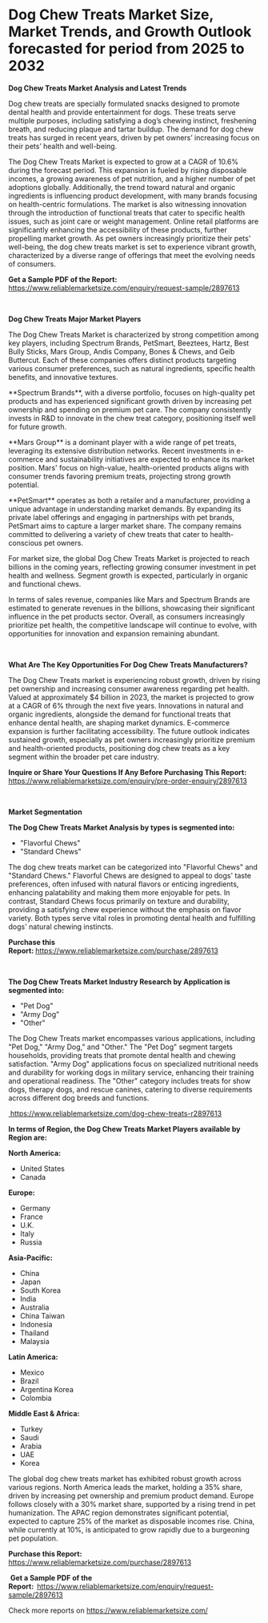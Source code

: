 <p><h1>Dog Chew Treats Market Size, Market Trends, and Growth Outlook forecasted for period from 2025 to 2032</h1></p><p><strong>Dog Chew Treats Market Analysis and Latest Trends</strong></p>
<p><p>Dog chew treats are specially formulated snacks designed to promote dental health and provide entertainment for dogs. These treats serve multiple purposes, including satisfying a dog’s chewing instinct, freshening breath, and reducing plaque and tartar buildup. The demand for dog chew treats has surged in recent years, driven by pet owners’ increasing focus on their pets’ health and well-being.</p><p>The Dog Chew Treats Market is expected to grow at a CAGR of 10.6% during the forecast period. This expansion is fueled by rising disposable incomes, a growing awareness of pet nutrition, and a higher number of pet adoptions globally. Additionally, the trend toward natural and organic ingredients is influencing product development, with many brands focusing on health-centric formulations. The market is also witnessing innovation through the introduction of functional treats that cater to specific health issues, such as joint care or weight management. Online retail platforms are significantly enhancing the accessibility of these products, further propelling market growth. As pet owners increasingly prioritize their pets' well-being, the dog chew treats market is set to experience vibrant growth, characterized by a diverse range of offerings that meet the evolving needs of consumers.</p></p>
<p><strong>Get a Sample PDF of the Report:&nbsp;</strong> <a href="https://www.reliablemarketsize.com/enquiry/request-sample/2897613?utm_campaign=3009&utm_medium=2&utm_source=Github&utm_content=ia&utm_term=15032025&utm_id=dog-chew-treats">https://www.reliablemarketsize.com/enquiry/request-sample/2897613</a></p>
<p>&nbsp;</p>
<p><strong>Dog Chew Treats Major Market Players</strong></p>
<p><p>The Dog Chew Treats Market is characterized by strong competition among key players, including Spectrum Brands, PetSmart, Beeztees, Hartz, Best Bully Sticks, Mars Group, Andis Company, Bones & Chews, and Geib Buttercut. Each of these companies offers distinct products targeting various consumer preferences, such as natural ingredients, specific health benefits, and innovative textures.</p><p>**Spectrum Brands**, with a diverse portfolio, focuses on high-quality pet products and has experienced significant growth driven by increasing pet ownership and spending on premium pet care. The company consistently invests in R&D to innovate in the chew treat category, positioning itself well for future growth.</p><p>**Mars Group** is a dominant player with a wide range of pet treats, leveraging its extensive distribution networks. Recent investments in e-commerce and sustainability initiatives are expected to enhance its market position. Mars' focus on high-value, health-oriented products aligns with consumer trends favoring premium treats, projecting strong growth potential.</p><p>**PetSmart** operates as both a retailer and a manufacturer, providing a unique advantage in understanding market demands. By expanding its private label offerings and engaging in partnerships with pet brands, PetSmart aims to capture a larger market share. The company remains committed to delivering a variety of chew treats that cater to health-conscious pet owners.</p><p>For market size, the global Dog Chew Treats Market is projected to reach billions in the coming years, reflecting growing consumer investment in pet health and wellness. Segment growth is expected, particularly in organic and functional chews.</p><p>In terms of sales revenue, companies like Mars and Spectrum Brands are estimated to generate revenues in the billions, showcasing their significant influence in the pet products sector. Overall, as consumers increasingly prioritize pet health, the competitive landscape will continue to evolve, with opportunities for innovation and expansion remaining abundant.</p></p>
<p>&nbsp;</p>
<p><strong>What Are The Key Opportunities For Dog Chew Treats Manufacturers?</strong></p>
<p><p>The Dog Chew Treats market is experiencing robust growth, driven by rising pet ownership and increasing consumer awareness regarding pet health. Valued at approximately $4 billion in 2023, the market is projected to grow at a CAGR of 6% through the next five years. Innovations in natural and organic ingredients, alongside the demand for functional treats that enhance dental health, are shaping market dynamics. E-commerce expansion is further facilitating accessibility. The future outlook indicates sustained growth, especially as pet owners increasingly prioritize premium and health-oriented products, positioning dog chew treats as a key segment within the broader pet care industry.</p></p>
<p><strong>Inquire or Share Your Questions If Any Before Purchasing This Report:</strong> <a href="https://www.reliablemarketsize.com/enquiry/pre-order-enquiry/2897613?utm_campaign=3009&utm_medium=2&utm_source=Github&utm_content=ia&utm_term=15032025&utm_id=dog-chew-treats">https://www.reliablemarketsize.com/enquiry/pre-order-enquiry/2897613</a></p>
<p>&nbsp;</p>
<p><strong>Market Segmentation</strong></p>
<p><strong>The Dog Chew Treats Market Analysis by types is segmented into:</strong></p>
<p><ul><li>"Flavorful Chews"</li><li>"Standard Chews"</li></ul></p>
<p><p>The dog chew treats market can be categorized into "Flavorful Chews" and "Standard Chews." Flavorful Chews are designed to appeal to dogs' taste preferences, often infused with natural flavors or enticing ingredients, enhancing palatability and making them more enjoyable for pets. In contrast, Standard Chews focus primarily on texture and durability, providing a satisfying chew experience without the emphasis on flavor variety. Both types serve vital roles in promoting dental health and fulfilling dogs' natural chewing instincts.</p></p>
<p><strong>Purchase this Report:&nbsp;</strong><a href="https://www.reliablemarketsize.com/purchase/2897613?utm_campaign=3009&utm_medium=2&utm_source=Github&utm_content=ia&utm_term=15032025&utm_id=dog-chew-treats">https://www.reliablemarketsize.com/purchase/2897613</a></p>
<p>&nbsp;</p>
<p><strong>The Dog Chew Treats Market Industry Research by Application is segmented into:</strong></p>
<p><ul><li>"Pet Dog"</li><li>"Army Dog"</li><li>"Other"</li></ul></p>
<p><p>The Dog Chew Treats market encompasses various applications, including "Pet Dog," "Army Dog," and "Other." The "Pet Dog" segment targets households, providing treats that promote dental health and chewing satisfaction. "Army Dog" applications focus on specialized nutritional needs and durability for working dogs in military service, enhancing their training and operational readiness. The "Other" category includes treats for show dogs, therapy dogs, and rescue canines, catering to diverse requirements across different dog breeds and functions.</p></p>
<p><a href="https://www.reliablemarketsize.com/dog-chew-treats-r2897613?utm_campaign=3009&utm_medium=2&utm_source=Github&utm_content=ia&utm_term=15032025&utm_id=dog-chew-treats">&nbsp;https://www.reliablemarketsize.com/dog-chew-treats-r2897613</a></p>
<p><strong>In terms of Region, the Dog Chew Treats Market Players available by Region are:</strong></p>
<p>
    <p> <strong> North America: </strong>
        <ul>
            <li>United States</li>
            <li>Canada</li>
        </ul>
        </p> 
    <p> <strong> Europe: </strong>
        <ul>
            <li>Germany</li>
            <li>France</li>
            <li>U.K.</li>
            <li>Italy</li>
            <li>Russia</li>
        </ul>
        </p> 
    <p> <strong> Asia-Pacific: </strong>
        <ul>
            <li>China</li>
            <li>Japan</li>
            <li>South Korea</li>
            <li>India</li>
            <li>Australia</li>
            <li>China Taiwan</li>
            <li>Indonesia</li>
            <li>Thailand</li>
            <li>Malaysia</li>
        </ul>
        </p> 
    <p> <strong> Latin America: </strong>
        <ul>
            <li>Mexico</li>
            <li>Brazil</li>
            <li>Argentina Korea</li>
            <li>Colombia</li>
        </ul>
        </p> 
    <p> <strong> Middle East & Africa: </strong>
        <ul>
            <li>Turkey</li>
            <li>Saudi</li>
            <li>Arabia</li>
            <li>UAE</li>
            <li>Korea</li>
        </ul>
    </p>
    </p>
<p><p>The global dog chew treats market has exhibited robust growth across various regions. North America leads the market, holding a 35% share, driven by increasing pet ownership and premium product demand. Europe follows closely with a 30% market share, supported by a rising trend in pet humanization. The APAC region demonstrates significant potential, expected to capture 25% of the market as disposable incomes rise. China, while currently at 10%, is anticipated to grow rapidly due to a burgeoning pet population.</p></p>
<p><strong>Purchase this Report: </strong><a href="https://www.reliablemarketsize.com/purchase/2897613?utm_campaign=3009&utm_medium=2&utm_source=Github&utm_content=ia&utm_term=15032025&utm_id=dog-chew-treats">https://www.reliablemarketsize.com/purchase/2897613</a></p>
<p>&nbsp;<strong>Get a Sample PDF of the Report:&nbsp;&nbsp;</strong><a href="https://www.reliablemarketsize.com/enquiry/request-sample/2897613?utm_campaign=3009&utm_medium=2&utm_source=Github&utm_content=ia&utm_term=15032025&utm_id=dog-chew-treats">https://www.reliablemarketsize.com/enquiry/request-sample/2897613</a></p>
<p><strong></strong></p>
<p>Check more reports on <a href="https://www.reliablemarketsize.com/?utm_campaign=3009&utm_medium=2&utm_source=Github&utm_content=ia&utm_term=15032025&utm_id=dog-chew-treats">https://www.reliablemarketsize.com/</a></p>